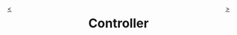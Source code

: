 <div style="float: right;">

[>](./controller-1.md)

</div>
<div style="float: left;">

[<](./index-3.md)

</div>

<center>

Controller
==========

</center>
